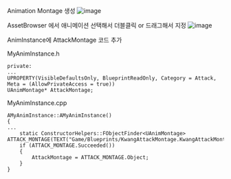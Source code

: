 
Animation Montage 생성
![image](https://user-images.githubusercontent.com/29656900/183559242-ff2607ac-15bc-49b7-9417-917326af0d59.png)


AssetBrowser 에서 애니메이션 선택해서 더블클릭 or 드래그해서 지정
![image](https://user-images.githubusercontent.com/29656900/183559096-f9fcae33-ec0d-4ccd-8171-92a266981b3e.png)

AnimInstance에 AttackMontage 코드 추가

MyAnimInstance.h
```
private:
...
UPROPERTY(VisibleDefaultsOnly, BlueprintReadOnly, Category = Attack, Meta = (AllowPrivateAccess = true))
UAnimMontage* AttackMontage;
```
MyAnimInstance.cpp
```
AMyAnimInstance::AMyAnimInstance()
{
...
  	static ConstructorHelpers::FObjectFinder<UAnimMontage> ATTACK_MONTAGE(TEXT("Game/Blueprints/KwangAttackMontage.KwangAttackMontage"));
	if (ATTACK_MONTAGE.Succeeded())
	{
		AttackMontage = ATTACK_MONTAGE.Object;
	}
}
```
